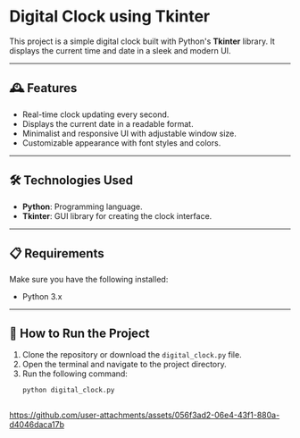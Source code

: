 # Digital Clock using Tkinter

This project is a simple digital clock built with Python's **Tkinter** library. It displays the current time and date in a sleek and modern UI.

---

## 🕰️ Features
- Real-time clock updating every second.
- Displays the current date in a readable format.
- Minimalist and responsive UI with adjustable window size.
- Customizable appearance with font styles and colors.

---

## 🛠️ Technologies Used
- **Python**: Programming language.
- **Tkinter**: GUI library for creating the clock interface.

---

## 📋 Requirements
Make sure you have the following installed:
- Python 3.x

---

## 🚀 How to Run the Project
1. Clone the repository or download the `digital_clock.py` file.
2. Open the terminal and navigate to the project directory.
3. Run the following command:
   ```bash
   python digital_clock.py



https://github.com/user-attachments/assets/056f3ad2-06e4-43f1-880a-d4046daca17b

